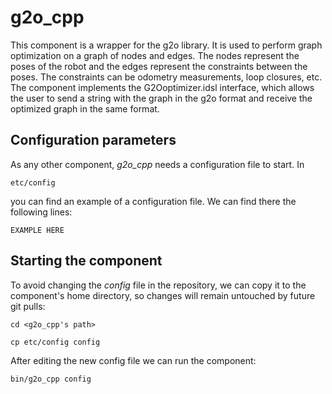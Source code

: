 # g2o_cpp
This component is a wrapper for the g2o library. It is used to perform graph optimization on a graph of nodes and edges. The nodes represent the poses of the robot and the edges represent the constraints between the poses. 
The constraints can be odometry measurements, loop closures, etc.
The component implements the G2Ooptimizer.idsl interface, which allows the user to send a string with the graph in the g2o format and receive the optimized graph in the same format.


## Configuration parameters
As any other component, *g2o_cpp* needs a configuration file to start. In
```
etc/config
```
you can find an example of a configuration file. We can find there the following lines:
```
EXAMPLE HERE
```

## Starting the component
To avoid changing the *config* file in the repository, we can copy it to the component's home directory, so changes will remain untouched by future git pulls:

```
cd <g2o_cpp's path> 
```
```
cp etc/config config
```

After editing the new config file we can run the component:

```
bin/g2o_cpp config
```
